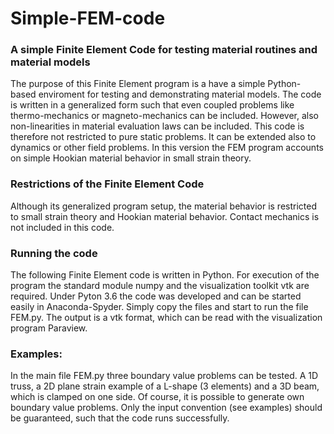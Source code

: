 # Simple-FEM-code

### A simple Finite Element Code for testing material routines and material models
The purpose of this Finite Element program is a have a simple Python-based enviroment for testing and demonstrating material models. The code is written in a generalized form such that even coupled problems like thermo-mechanics or magneto-mechanics can be included. However, also non-linearities in material evaluation laws can be included. This code is therefore not restricted to pure static problems. It can be extended also to dynamics or other field problems. In this version the FEM program accounts on simple Hookian material behavior in small strain theory.

### Restrictions of the Finite Element Code
Although its generalized program setup, the material behavior is restricted to small strain theory and Hookian material behavior. Contact mechanics is not included in this code. 

### Running the code
The following Finite Element code is written in Python. For execution of the program the standard module numpy and the visualization toolkit vtk are required. Under Pyton 3.6 the code was developed and can be started easily in Anaconda-Spyder. Simply copy the files and start to run the file FEM.py. The output is a vtk format, which can be read with the visualization program Paraview.

### Examples: 
In the main file FEM.py three boundary value problems can be tested. A 1D truss, a 2D plane strain example of a L-shape (3 elements) and a 3D beam, which is clamped on one side. Of course, it is possible to generate own boundary value problems. Only the input convention (see examples) should be guaranteed, such that the code runs successfully. 
